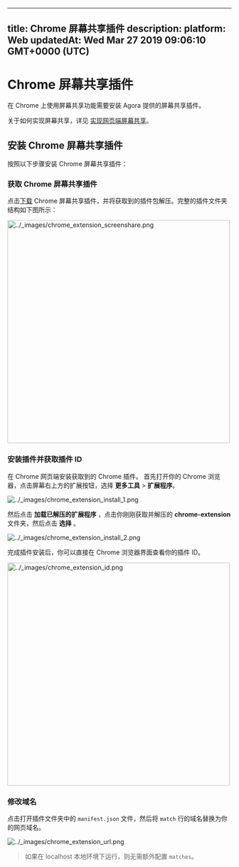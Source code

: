 
---
title: Chrome 屏幕共享插件
description: 
platform: Web
updatedAt: Wed Mar 27 2019 09:06:10 GMT+0000 (UTC)
---
# Chrome 屏幕共享插件
在 Chrome 上使用屏幕共享功能需要安装 Agora 提供的屏幕共享插件。

关于如何实现屏幕共享，详见 [实现网页端屏幕共享](../../cn/Quickstart%20Guide/screensharing_web.md)。

## 安装 Chrome 屏幕共享插件

按照以下步骤安装 Chrome 屏幕共享插件：

### 获取 Chrome 屏幕共享插件

点击[下载](http://download.agora.io/sdk/release/chrome-extension.zip) Chrome 屏幕共享插件，并将获取到的插件包解压。完整的插件文件夹结构如下图所示：

<img alt="../_images/chrome_extension_screenshare.png" src="https://web-cdn.agora.io/docs-files/cn/chrome_extension_screenshare.png" style="width:500px"/>


### 安装插件并获取插件 ID

在 Chrome 网页端安装获取到的 Chrome 插件。 首先打开你的 Chrome 浏览器，点击屏幕右上方的扩展按钮，选择 **更多工具** \> **扩展程序**。

<img alt="../_images/chrome_extension_install_1.png" src="https://web-cdn.agora.io/docs-files/cn/chrome_extension_install_1.png" />


然后点击 **加载已解压的扩展程序** ，点击你刚刚获取并解压的 **chrome-extension** 文件夹，然后点击 **选择** 。

<img alt="../_images/chrome_extension_install_2.png" src="https://web-cdn.agora.io/docs-files/cn/chrome_extension_install_2.png" />


完成插件安装后，你可以直接在 Chrome 浏览器界面查看你的插件 ID。

<img alt="../_images/chrome_extension_id.png" src="https://web-cdn.agora.io/docs-files/cn/chrome_extension_id.png" style="width: 500px;"/>


### 修改域名

点击打开插件文件夹中的 `manifest.json` 文件，然后将 `match` 行的域名替换为你的网页域名。

<img alt="../_images/chrome_extension_url.png" src="https://web-cdn.agora.io/docs-files/cn/chrome_extension_url.png" />

> 如果在 localhost 本地环境下运行，则无需额外配置 `matches`。



